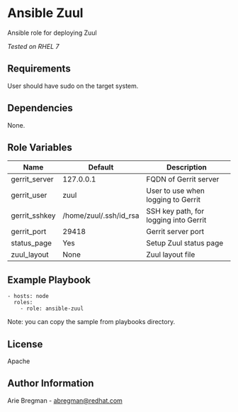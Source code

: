 Ansible Zuul
============

Ansible role for deploying Zuul

_Tested on RHEL 7_

Requirements
------------

User should have sudo on the target system.

Dependencies
------------

None.

Role Variables
--------------

| Name            | Default                | Description                           |
|-----------------|------------------------|---------------------------------------|
| gerrit_server   | 127.0.0.1              | FQDN of Gerrit server                 |
| gerrit_user     | zuul                   | User to use when logging to Gerrit    |
| gerrit_sshkey   | /home/zuul/.ssh/id_rsa | SSH key path, for logging into Gerrit |
| gerrit_port     | 29418                  | Gerrit server port                    |
| status_page     | Yes                    | Setup Zuul status page                |
| zuul_layout     | None                   | Zuul layout file                      |



Example Playbook
----------------

    - hosts: node
      roles:
        - role: ansible-zuul

Note: you can copy the sample from playbooks directory.

License
-------

Apache

Author Information
------------------

Arie Bregman - abregman@redhat.com
